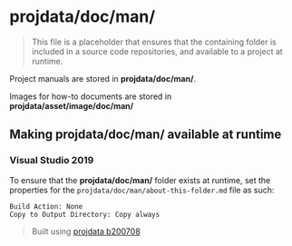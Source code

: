 ﻿# projdata/doc/man/
> This file is a placeholder that ensures that the containing folder is included in a source code repositories, and available to a project at runtime.

Project manuals are stored in **projdata/doc/man/**.

Images for how-to documents are stored in **projdata/asset/image/doc/man/**

## Making projdata/doc/man/ available at runtime
### Visual Studio 2019
To ensure that the **projdata/doc/man/** folder exists at runtime, set the properties for the `projdata/doc/man/about-this-folder.md` file as such:
```
Build Action: None
Copy to Output Directory: Copy always
```

> Built using [projdata b200708](https://github.com/aprettycoolprogram/dotfiles-templates-and-gists-etc/tree/master/template/projdata)